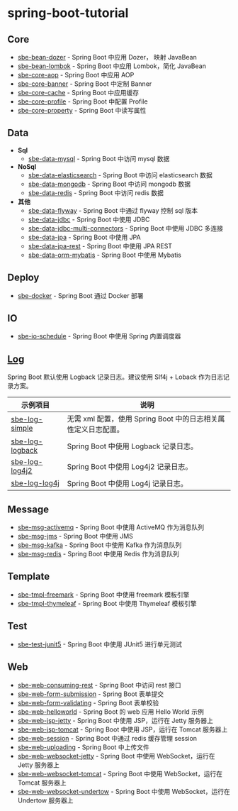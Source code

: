 # spring-boot-tutorial

## Core

- [sbe-bean-dozer](codes/core/sbe-bean-dozer) - Spring Boot 中应用 Dozer， 映射 JavaBean
- [sbe-bean-lombok](codes/core/sbe-bean-lombok) - Spring Boot 中应用 Lombok，简化 JavaBean
- [sbe-core-aop](codes/core/sbe-core-aop) - Spring Boot 中应用 AOP
- [sbe-core-banner](codes/core/sbe-core-banner) - Spring Boot 中定制 Banner
- [sbe-core-cache](codes/core/sbe-core-cache) - Spring Boot 中应用缓存
- [sbe-core-profile](codes/core/sbe-core-profile) - Spring Boot 中配置 Profile
- [sbe-core-property](codes/core/sbe-core-property) - Spring Boot 中读写属性

## Data

- **Sql**
  - [sbe-data-mysql](codes/data/sbe-data-mysql) - Spring Boot 中访问 mysql 数据
- **NoSql**
  - [sbe-data-elasticsearch](codes/data/sbe-data-elasticsearch) - Spring Boot 中访问 elasticsearch 数据
  - [sbe-data-mongodb](codes/data/sbe-data-mongodb) - Spring Boot 中访问 mongodb 数据
  - [sbe-data-redis](codes/data/sbe-data-redis) - Spring Boot 中访问 redis 数据
- **其他**
  - [sbe-data-flyway](codes/data/sbe-data-flyway) - Spring Boot 中通过 flyway 控制 sql 版本
  - [sbe-data-jdbc](codes/data/sbe-data-jdbc) - Spring Boot 中使用 JDBC
  - [sbe-data-jdbc-multi-connectors](codes/data/sbe-data-jdbc-multi-connectors) - Spring Boot 中使用 JDBC 多连接
  - [sbe-data-jpa](codes/data/sbe-data-jpa) - Spring Boot 中使用 JPA
  - [sbe-data-jpa-rest](codes/data/sbe-data-jpa-rest) - Spring Boot 中使用 JPA REST
  - [sbe-data-orm-mybatis](codes/data/sbe-data-orm-mybatis) - Spring Boot 中使用 Mybatis

## Deploy

- [sbe-docker](codes/deploy/sbe-docker) - Spring Boot 通过 Docker 部署

## IO

- [sbe-io-schedule](codes/io/sbe-io-schedule) - Spring Boot 中使用 Spring 内置调度器

## [Log](codes/log)

Spring Boot 默认使用 Logback 记录日志。建议使用 Slf4j + Loback 作为日志记录方案。

| 示例项目                                     | 说明                                                           |
| -------------------------------------------- | -------------------------------------------------------------- |
| [sbe-log-simple](codes/log/sbe-log-simple)   | 无需 xml 配置，使用 Spring Boot 中的日志相关属性定义日志配置。 |
| [sbe-log-logback](codes/log/sbe-log-logback) | Spring Boot 中使用 Logback 记录日志。                          |
| [sbe-log-log4j2](codes/log/sbe-log-log4j2)   | Spring Boot 中使用 Log4j2 记录日志。                           |
| [sbe-log-log4j](codes/log/sbe-log-log4j)     | Spring Boot 中使用 Log4j 记录日志。                            |

## Message

- [sbe-msg-activemq](codes/message/sbe-msg-activemq) - Spring Boot 中使用 ActiveMQ 作为消息队列
- [sbe-msg-jms](codes/message/sbe-msg-jms) - Spring Boot 中使用 JMS
- [sbe-msg-kafka](codes/message/sbe-msg-kafka) - Spring Boot 中使用 Kafka 作为消息队列
- [sbe-msg-redis](codes/message/sbe-msg-redis) - Spring Boot 中使用 Redis 作为消息队列

## Template

- [sbe-tmpl-freemark](codes/tmpl/sbe-tmpl-freemark) - Spring Boot 中使用 freemark 模板引擎
- [sbe-tmpl-thymeleaf](codes/tmpl/sbe-tmpl-thymeleaf) - Spring Boot 中使用 Thymeleaf 模板引擎

## Test

- [sbe-test-junit5](codes/test/sbe-test-junit5) - Spring Boot 中使用 JUnit5 进行单元测试

## Web

- [sbe-web-consuming-rest](codes/web/sbe-web-consuming-rest) - Spring Boot 中访问 rest 接口
- [sbe-web-form-submission](codes/web/sbe-web-form-submission) - Spring Boot 表单提交
- [sbe-web-form-validating](codes/web/sbe-web-form-validating) - Spring Boot 表单校验
- [sbe-web-helloworld](codes/web/sbe-web-helloworld) - Spring Boot 的 web 应用 Hello World 示例
- [sbe-web-jsp-jetty](codes/web/sbe-web-jsp-jetty) - Spring Boot 中使用 JSP，运行在 Jetty 服务器上
- [sbe-web-jsp-tomcat](codes/web/sbe-web-jsp-tomcat) - Spring Boot 中使用 JSP，运行在 Tomcat 服务器上
- [sbe-web-session](codes/web/sbe-web-session) - Spring Boot 中通过 redis 缓存管理 session
- [sbe-web-uploading](codes/web/sbe-web-uploading) - Spring Boot 中上传文件
- [sbe-web-websocket-jetty](codes/web/sbe-web-websocket-jetty) - Spring Boot 中使用 WebSocket，运行在 Jetty 服务器上
- [sbe-web-websocket-tomcat](codes/web/sbe-web-websocket-tomcat) - Spring Boot 中使用 WebSocket，运行在 Tomcat 服务器上
- [sbe-web-websocket-undertow](codes/web/sbe-web-websocket-undertow) - Spring Boot 中使用 WebSocket，运行在 Undertow 服务器上
